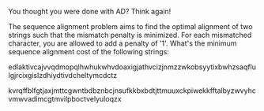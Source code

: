 You thought you were done with AD? Think again!

The sequence alignment problem aims to find the optimal alignment of two strings such that the mismatch penalty is minimized. For each mismatched character, you are allowed to add a penalty of '1'.
What's the minimum sequence alignment cost of the following strings:

edlaktivcajvvqdmopqlhwhukwhvdoaxigjathvcizjnmzzwkobsyytixbwhzsaqflulgjrcixgislzdhiydtivdcheltymcdctz

kvrqffblfgtjaxjmttcgwntbdbznbcjnsufkkbxbdtjttmuuxckpiwekkfftalbyzwvyhcvmwvadimcgtmvilpboctvelyuloqzx
